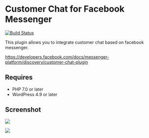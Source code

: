 # Customer Chat for Facebook Messenger

[![Build Status](https://travis-ci.org/tarosky/customer-chat-for-facebook-messenger.svg?branch=master)](https://travis-ci.org/tarosky/customer-chat-for-facebook-messenger)

This plugin allows you to integrate customer chat based on facebook messenger.

https://developers.facebook.com/docs/messenger-platform/discovery/customer-chat-plugin

## Requires

* PHP 7.0 or later
* WordPress 4.9 or later

## Screenshot

![](https://www.evernote.com/l/ABVlDDslez9KFLDJK4juJQkSku9yCo88k1oB/image.png)

![](https://www.evernote.com/l/ABVILwFkuS5MfLB7z6sKSJstR9KlljLSm38B/image.png)

